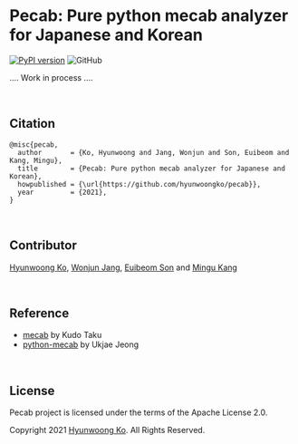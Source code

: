 # Pecab: Pure python mecab analyzer for Japanese and Korean
[![PyPI version](https://badge.fury.io/py/pecab.svg)](https://badge.fury.io/py/pecab)
![GitHub](https://img.shields.io/github/license/hyunwoongko/pecab)

.... Work in process ....

<br>

## Citation
```
@misc{pecab,
  author       = {Ko, Hyunwoong and Jang, Wonjun and Son, Euibeom and Kang, Mingu},
  title        = {Pecab: Pure python mecab analyzer for Japanese and Korean},
  howpublished = {\url{https://github.com/hyunwoongko/pecab}},
  year         = {2021},
}
```

<br>

## Contributor
[Hyunwoong Ko](https://github.com/hyunwoongko), [Wonjun Jang](https://github.com/strutive07), [Euibeom Son](https://github.com/lainrose) and [Mingu Kang](https://github.com/minqukanq)

<br>

## Reference
- [mecab](https://github.com/taku910/mecab) by Kudo Taku
- [python-mecab](https://github.com/jeongukjae/python-mecab) by Ukjae Jeong

<br>

## License
Pecab project is licensed under the terms of the Apache License 2.0.

Copyright 2021 [Hyunwoong Ko](https://github.com/hyunwoongko). All Rights Reserved.

